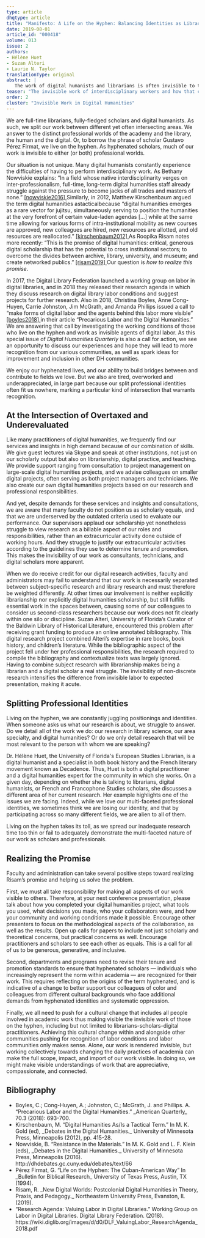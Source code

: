 ```yaml
---
type: article
dhqtype: article
title: "Manifesto: A Life on the Hyphen: Balancing Identities as Librarians, Scholars, and Digital Practitioners"
date: 2019-08-01
article_id: "000418"
volume: 013
issue: 2
authors:
- Hélène Huet
- Suzan Alteri
- Laurie N. Taylor
translationType: original
abstract: |
   The work of digital humanists and librarians is often invisible to the larger communities in which they work, particularly in academia. This opinion essay by three librarian-scholar-digital practitioners explores invisible work and life on the hyphen — between the academy and the library and between the human and the digital. In this essay, we illustrate how librarian-scholar-digital practitioners can feel overworked and underappreciated, working in and with multiple fields and communities who have different and sometimes competing methodologies. Through two examples, we look at how living on the hyphen takes its toll for librarian-scholar-digital practitioners. We end our essay by detailing steps faculty and administration can take to help us solve the problem and realize the promise of digital humanities.
teaser: "The invisible work of interdisciplinary workers and how that can be improved."
order: 2
cluster: "Invisible Work in Digital Humanities"
---
```


We are full-time librarians, fully-fledged scholars and digital humanists. As such, we split our work between different yet often intersecting areas. We answer to the distinct professional worlds of the academy and the library, the human and the digital. Or, to borrow the phrase of scholar Gustavo Pérez Firmat, we live on the hyphen. As hyphenated scholars, much of our work is invisible to either (or both) professional worlds.

Our situation is not unique. Many digital humanists constantly experience the difficulties of having to perform interdisciplinary work. As Bethany Nowviskie explains: “In a field whose native interdisciplinarity verges on inter-professionalism, full-time, long-term digital humanities staff already struggle against the pressure to become jacks of all trades and masters of none.” <a class="footnote-ref" href="#nowviskie2016"> [nowviskie2016] </a>Similarly, in 2012, Matthew Kirschenbaum argued the term digital humanities astacticalbecause “digital humanities emerges as a rare vector for jujitsu, simultaneously serving to position the humanities at the very forefront of certain value-laden agendas [...] while at the same time allowing for various forms of intra-institutional mobility as new courses are approved, new colleagues are hired, new resources are allotted, and old resources are reallocated.” <a class="footnote-ref" href="#kirschenbaum2012"> [kirschenbaum2012] </a>As Roopika Risam notes more recently: “This is the promise of digital humanities: critical, generous digital scholarship that has the potential to cross institutional sectors; to overcome the divides between archive, library, university, and museum; and create networked publics.” <a class="footnote-ref" href="#risam2019"> [risam2019] </a>Our question is _how to realize this promise._ 

In 2017, the Digital Library Federation launched a working group on labor in digital libraries, and in 2018 they released their research agenda in which they discuss research on digital library labor conditions and suggest projects for further research. Also in 2018, Christina Boyles, Anne Cong-Huyen, Carrie Johnston, Jim McGrath, and Amanda Phillips issued a call to “make forms of digital labor and the agents behind this labor more visible” <a class="footnote-ref" href="#boyles2018"> [boyles2018] </a>in their article “Precarious Labor and the Digital Humanities.” We are answering that call by investigating the working conditions of those who live on the hyphen and work as invisible agents of digital labor. As this special issue of _Digital Humanities Quarterly_ is also a call for action, we see an opportunity to discuss our experiences and hope they will lead to more recognition from our various communities, as well as spark ideas for improvement and inclusion in other DH communities.

We enjoy our hyphenated lives, and our ability to build bridges between and contribute to fields we love. But we also are tired, overworked and underappreciated, in large part because our split professional identities often fit us nowhere, marking a particular kind of intersection that warrants recognition.



## At the Intersection of Overtaxed and Underevaluated

Like many practitioners of digital humanities, we frequently find our services and insights in high demand because of our combination of skills. We give guest lectures via Skype and speak at other institutions, not just on our scholarly output but also on librarianship, digital practice, and teaching. We provide support ranging from consultation to project management on large-scale digital humanities projects, and we advise colleagues on smaller digital projects, often serving as both project managers and technicians. We also create our own digital humanities projects based on our research and professional responsibilities.

And yet, despite demands for these services and insights and consultations, we are aware that many faculty do not position us as scholarly equals, and that we are underserved by the outdated criteria used to evaluate our performance. Our supervisors applaud our scholarship yet nonetheless struggle to view research as a billable aspect of our roles and responsibilities, rather than an extracurricular activity done outside of working hours. And they struggle to justify our extracurricular activities according to the guidelines they use to determine tenure and promotion. This makes the invisibility of our work as consultants, technicians, and digital scholars more apparent.

When we do receive credit for our digital research activities, faculty and administrators may fail to understand that our work is necessarily separated between subject-specific research and library research and must therefore be weighted differently. At other times our involvement is neither explicitly librarianship nor explicitly digital humanities scholarship, but still fulfills essential work in the spaces between, causing some of our colleagues to consider us second-class researchers because our work does not fit clearly within one silo or discipline. Suzan Alteri, University of Florida’s Curator of the Baldwin Library of Historical Literature, encountered this problem after receiving grant funding to produce an online annotated bibliography. This digital research project combined Alteri’s expertise in rare books, book history, and children’s literature. While the bibliographic aspect of the project fell under her professional responsibilities, the research required to compile the bibliography and contextualize texts was largely ignored. Having to combine subject research with librarianship makes being a librarian and a digital scholar a real struggle. The invisibility of non-discrete research intensifies the difference from invisible labor to expected presentation, making it acute.




## Splitting Professional Identities

Living on the hyphen, we are constantly juggling positionings and identities. When someone asks us what our research is about, we struggle to answer. Do we detail all of the work we do: our research in library science, our area specialty, and digital humanities? Or do we only detail research that will be most relevant to the person with whom we are speaking?

Dr. Hélène Huet, the University of Florida's European Studies Librarian, is a digital humanist and a specialist in both book history and the French literary movement known as Decadence. Thus, Huet is both a digital practitioner and a digital humanities expert for the community in which she works. On a given day, depending on whether she is talking to librarians, digital humanists, or French and Francophone Studies scholars, she discusses a different area of her current research. Her example highlights one of the issues we are facing. Indeed, while we love our multi-faceted professional identities, we sometimes think we are losing our identity, and that by participating across so many different fields, we are alien to all of them.

Living on the hyphen takes its toll, as we spread our inadequate research time too thin or fail to adequately demonstrate the multi-faceted nature of our work as scholars and professionals.




## Realizing the Promise

Faculty and administration can take several positive steps toward realizing Risam’s promise and helping us solve the problem.

First, we must all take responsibility for making all aspects of our work visible to others. Therefore, at your next conference presentation, please talk about how you completed your digital humanities project, what tools you used, what decisions you made, who your collaborators were, and how your community and working conditions made it possible. Encourage other presenters to focus on the methodological aspects of the collaboration, as well as the results. Open up calls for papers to include not just scholarly and theoretical concerns, but practical concerns as well. Encourage practitioners and scholars to see each other as equals. This is a call for all of us to be generous, generative, and inclusive.

Second, departments and programs need to revise their tenure and promotion standards to ensure that hyphenated scholars — individuals who increasingly represent the norm within academia — are recognized for their work. This requires reflecting on the origins of the term hyphenated, and is indicative of a change to better support our colleagues of color and colleagues from different cultural backgrounds who face additional demands from hyphenated identities and systematic oppression.

Finally, we all need to push for a cultural change that includes all people involved in academic work thus making visible the invisible work of those on the hyphen, including but not limited to librarians-scholars-digital practitioners. Achieving this cultural change within and alongside other communities pushing for recognition of labor conditions and labor communities only makes sense. Alone, our work is rendered invisible, but working collectively towards changing the daily practices of academia can make the full scope, impact, and import of our work visible. In doing so, we might make visible understandings of work that are appreciative, compassionate, and connected.

## Bibliography

<ul>
<li id="boyles2018">Boyles, C.; Cong-Huyen, A.; Johnston, C.; McGrath, J. and Phillips. A. “Precarious Labor and the Digital Humanities.”  _American Quarterly_ 70.3 (2018): 693-700.
</li>
<li id="kirschenbaum2012">Kirschenbaum, M. “Digital Humanities As/Is a Tactical Term.” In M. K. Gold (ed), _Debates in the Digital Humanities._ University of Minnesota Press, Minneapolis (2012), pp. 415-28.
</li>
<li id="nowviskie2016">Nowviskie, B. “Resistance in the Materials.” In M. K. Gold and L. F. Klein (eds), _Debates in the Digital Humanities._ University of Minnesota Press, Minneapolis (2016). http://dhdebates.gc.cuny.edu/debates/text/66
</li>
<li id="perezfirmat1994">Pérez Firmat, G. “Life on the Hyphen: The Cuban-American Way” In _Bulletin for Biblical Research_ University of Texas Press, Austin, TX (1994).
</li>
<li id="risam2019">Risam, R. _New Digital Worlds: Postcolonial Digital Humanities in Theory, Praxis, and Pedagogy._ Northeastern University Press, Evanston, IL (2019).
</li>
<li id="workinggrouponlaborindigitallibraries2018"> “Research Agenda: Valuing Labor in Digital Libraries.” Working Group on Labor in Digital Libraries. Digital Library Federation. (2018). https://wiki.diglib.org/images/d/d0/DLF_ValuingLabor_ResearchAgenda_2018.pdf
</li>

</ul>
